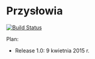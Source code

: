 Przysłowia
==========

[![Build Status](https://travis-ci.org/by-examples/zad-przyslowia.svg)](https://travis-ci.org/by-examples/zad-przyslowia)

Plan:

- Release 1.0: 9 kwietnia 2015 r.